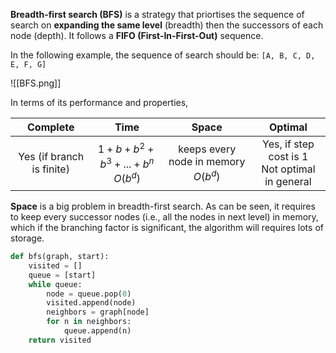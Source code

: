 **Breadth-first search (BFS)** is a strategy that priortises the sequence of search on **expanding the same level** (breadth) then the successors of each node (depth). 
It follows a **FIFO (First-In-First-Out)** sequence. 


In the following example, the sequence of search should be: `[A, B, C, D, E, F, G]`

![[BFS.png]]

In terms of its performance and properties, 

|         Complete          |                  Time                   |                 Space                  |                     Optimal                      |
| :-----------------------: | :-------------------------------------: | :------------------------------------: | :----------------------------------------------: |
| Yes (if branch is finite) | $1+b + b^2 + b^3 + ...+b^n$<br>$O(b^d)$ | keeps every node in memory<br>$O(b^d)$ | Yes, if step cost is 1<br>Not optimal in general |

**Space** is a big problem in breadth-first search. As can be seen, it requires to keep every successor nodes (i.e., all the nodes in next level) in memory, which if the branching factor is significant, the algorithm will requires lots of storage. 



```python
def bfs(graph, start):
	visited = []
	queue = [start]
	while queue:
		node = queue.pop(0)
		visited.append(node)
		neighbors = graph[node]
		for n in neighbors:
			queue.append(n)
	return visited
```

